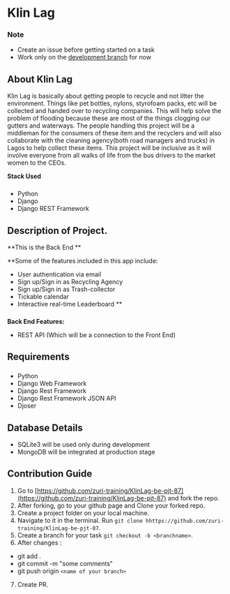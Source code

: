 # Klin Lag

### Note
 - Create an issue before getting started on a task
 - Work only on the [development branch](https://github.com/zuri-training/KlinLag-be-pjt-87/tree/dev) for now

## About Klin Lag
Klin Lag is basically about getting people to recycle and not litter the environment. Things like pet bottles, nylons, styrofoam packs, etc will be collected and handed over to recycling companies. This will help solve the problem of flooding because these are most of the things clogging our gutters and waterways.
The people handling this project will be a middleman for the consumers of these item and the recyclers and will also collaborate with the cleaning agency(both road managers and trucks) in Lagos to help collect these items. This project will be inclusive as it will involve everyone from all walks of life from the bus drivers to the market women to the CEOs.


**Stack Used**

### 
* Python
* Django
* Django REST Framework

## Description of Project.

**This is the Back End **

**Some of the features included in this app include:
  * User authentication via email
  * Sign up/Sign in as Recycling Agency
  * Sign up/Sign in as Trash-collector
  * Tickable calendar
  * Interactive real-time Leaderboard **

### 
**Back End Features:**
* REST API (Which will be a connection to the Front End)


## Requirements

### 
* Python 
* Django Web Framework
* Django Rest Framework
* Django Rest Framework JSON API
* Djoser


## Database Details
* SQLite3 will be used only during development
* MongoDB will be integrated at production stage

## <a name="contribute"></a> Contribution Guide

1. Go to [https://github.com/zuri-training/KlinLag-be-pjt-87](https://github.com/zuri-training/KlinLag-be-pjt-87) and fork the repo.
2. After forking, go to your github page and Clone your forked repo. 
3. Create a project folder on your local machine. 
4. Navigate to it in the terminal. Run `git clone hhttps://github.com/zuri-training/KlinLag-be-pjt-87`.
5. Create a branch for your task `git checkout -b <branchname>`.
6. After changes : 
- git add .
- git commit  -m "some comments"
- git push origin `<name of your branch>`
7. Create PR.



